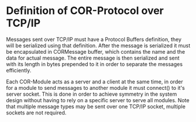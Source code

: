 # Definition of COR-Protocol over TCP/IP

Messages sent over TCP/IP must have a Protocol Buffers definition, they will be serialized using that definition. After the message is serialized it must be encapsulated in CORMessage buffer, which contains the name and the data for actual message. The entire message is then serialized and sent with its length in bytes prepended to it in order to separate the messages efficiently.

Each COR-Module acts as a server and a client at the same time, in order for a module to send messages to another module it must connect() to it's server socket. This is done in order to achieve symmetry in the system design without having to rely on a specific server to serve all modules. Note that multiple message types may be sent over one TCP/IP socket, multiple sockets are not required.
